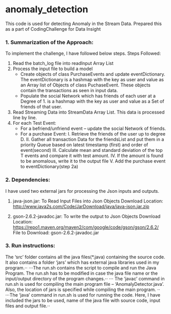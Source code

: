 # anomaly_detection
This code is used for detecting Anomaly in the Stream Data. Prepared this as a part of CodingChallenge for Data Insight

### 1.	Summarization of the Approach: ###
   To implement the challenge, I have followed below steps.
   Steps Followed:
   1. Read the batch_log file into readInput Array List
   2. Process the input file to build a model
      * Create objects of class PurchaseEvents and update eventDictionary. The eventDictionary is a hashmap with the key               as user and value as an Array list of Objects of class PuchaseEvent. These objects contain the transactions as                 seen in input data.
      * Populate the social Network which has friends of each user at a Degree of 1. is a hashmap with the key as user                 and value as a Set of friends of that user.
   3. Read Streaming Data into StreamData Array List. This data is processed line by line.
   4. For each Test Event:
      - For a befriend/unfriend event – update the social Network of friends.
      - For a purchase Event:
            I.	  Retrieve the friends of the user up to degree D.
            II.  Gather all transaction Data for the friendsList and put them in a priority Queue based on latest timestamp                    (first) and order of event(second)
            III. Calculate mean and standard deviation of the top T events and compare it with test amount.
            IV.  If the amount is found to be anomalous, write it to the output file
            V.	  Add the purchase event to eventDictionary(step 2a)

### 2.	Dependencies: ###
   I have used two external jars for processing the Json inputs and outputs.
    
   1. java-json.jar: To Read Input Files into Json Objects
      Download Location: http://www.java2s.com/Code/JarDownload/java/java-json.jar.zip
              
   2. gson-2.6.2-javadoc.jar: To write the output to Json Objects
      Download Location: https://repo1.maven.org/maven2/com/google/code/gson/gson/2.6.2/
      File to Download: gson-2.6.2-javadoc.jar

### 3.	Run instructions: ###

   The ‘src’ folder contains all the java files(*.java) containing the source code. It also contains a folder ‘jars’ which        has external java libraries used in my program.⋅⋅
   ⋅⋅⋅The run.sh contains the script to compile and run the Java Program. The run.sh has to be modified in case the java file        name or the input/output directory of the program changes.⋅⋅
   ⋅⋅⋅ The ‘javac’ command in run.sh is used for compiling the main program file – ‘AnomalyDetector.java’. Also, the location      of jars is specified while compiling the main program. ⋅⋅
   ⋅⋅⋅The ‘java’ command in run.sh is used for running the code. Here, I have included the jars to be used, name of the java file    with source code, input files and output file.⋅⋅
